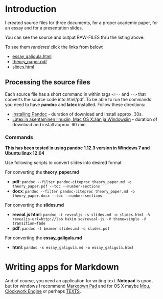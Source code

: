 # Introduction

I created source files for three documents, for a proper academic paper, for an essay and for a presentation slides.

You can see the source and output RAW-FILES thru the listing above. 

To see them *rendered* click the links from below:

- [essay_galigula.html](https://rawgithub.com/digieast/paperx/master/essay_galigula.html)
- [theory_paper.pdf](https://rawgithub.com/digieast/paperx/master/theory_paper.pdf)
- [slides.html](https://rawgithub.com/digieast/paperx/master/slides.html)

## Processing the source files

Each source file has a short command in within tags `<!--` and `-->` that converts the source code into html/pdf. To be able to run the commands you need to have **pandoc** and **latex** installed. Follow these directions:

- [Installing Pandoc](http://johnmacfarlane.net/pandoc/installing.html)  - duration of download and install approx. 30s.
- [Latex:in asentaminen linuxiin, Mac OS X:ään ja Windowsiin](http://www.latex-project.org/ftp.html) - duration of download and install approx. 60 min.

### Commands

**This has been tested in using pandoc 1.12.3 version in Windows 7 and Ubuntu linux 12.04**

Use following scripts to convert slides into desired format

For converting the **theory_paper.md**

- **pdf**: `pandoc --filter pandoc-citeproc theory_paper.md -o theory_paper.pdf --toc --number-sections`
- **docx**: `pandoc --filter pandoc-citeproc theory_paper.md -o theory_paper.docx --toc --number-sections`

For converting the **slides.md**

- **reveal.js html**: `pandoc -t revealjs -s slides.md -o slides.html -V revealjs-url=http://lab.hakim.se/reveal-js -V theme=simple -V transition=fade`
- **pdf**: `pandoc -t beamer slides.md -o slides.pdf`

For converting the **essay_galigula.md**

- **html**: `pandoc -s essay_galigula.md -o essay_galigula.html`

# Writing apps for Markdown

And of course, you need an application for writing text. **Notepad** is good, but for windows I recommend [Markdown Pad](http://markdownpad.com/) and for OS X maybe [Mou](http://mouapp.com/), [Clockwork Engine](http://clockworkengine.com/lightpaper-mac/) or perhaps [TEXTS](http://www.texts.io/).  


